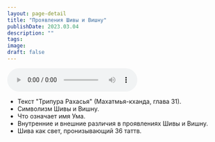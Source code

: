 ```yaml
---
layout: page-detail
title: "Проявления Шивы и Вишну"
publishDate: 2023.03.04
description: ""
tags:
image:
draft: false
---
```


<audio title="2023.03.04 - Проявления Шивы и Вишну.mp3" src="https://filer-api.advayta.org/v1.0/public/files/75407" controls=""></audio>

* Текст "Трипура Рахасья" (Махатмья-кханда, глава 31).
* Символизм Шивы и Вишну.
* Что означает имя Ума.
* Внутренние и внешние различия в проявлениях Шивы и Вишну.
* Шива как свет, пронизывающий 36 таттв.

  
